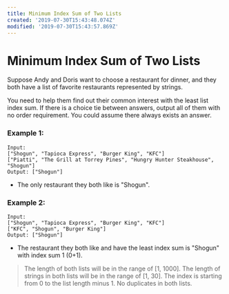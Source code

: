 ```yaml
---
title: Minimum Index Sum of Two Lists
created: '2019-07-30T15:43:48.074Z'
modified: '2019-07-30T15:43:57.869Z'
---
```


# Minimum Index Sum of Two Lists

Suppose Andy and Doris want to choose a restaurant for dinner, and they both have a list of favorite restaurants represented by strings.

You need to help them find out their common interest with the least list index sum. If there is a choice tie between answers, output all of them with no order requirement. You could assume there always exists an answer.

### Example 1:

```
Input:
["Shogun", "Tapioca Express", "Burger King", "KFC"]
["Piatti", "The Grill at Torrey Pines", "Hungry Hunter Steakhouse", "Shogun"]
Output: ["Shogun"]
```

* The only restaurant they both like is "Shogun".

### Example 2:

```
Input:
["Shogun", "Tapioca Express", "Burger King", "KFC"]
["KFC", "Shogun", "Burger King"]
Output: ["Shogun"]
```

* The restaurant they both like and have the least index sum is "Shogun" with index sum 1 (0+1).

> The length of both lists will be in the range of [1, 1000].
> The length of strings in both lists will be in the range of [1, 30].
> The index is starting from 0 to the list length minus 1.
> No duplicates in both lists.
